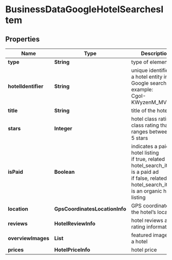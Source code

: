 # BusinessDataGoogleHotelSearchesItem


## Properties

| Name | Type | Description | Notes |
|------------ | ------------- | ------------- | -------------|
**type** | **String** | type of element |[optional]|
**hotelIdentifier** | **String** | unique identifier of a hotel entity in Google search<br>example:<br>CgoI-KWyzenM_MV3EAE |[optional]|
**title** | **String** | title of the hotel |[optional]|
**stars** | **Integer** | hotel class rating<br>class rating that ranges between 1-5 stars |[optional]|
**isPaid** | **Boolean** | indicates a paid hotel listing<br>if true, related hotel_search_item is a paid ad<br>if false, related hotel_search_item is an organic hotel listing |[optional]|
**location** | **GpsCoordinatesLocationInfo** | GPS coordinates of the hotel’s location |[optional]|
**reviews** | **HotelReviewInfo** | hotel reviews and rating information |[optional]|
**overviewImages** | **List<String>** | featured images for a hotel |[optional]|
**prices** | **HotelPriceInfo** | hotel price |[optional]|